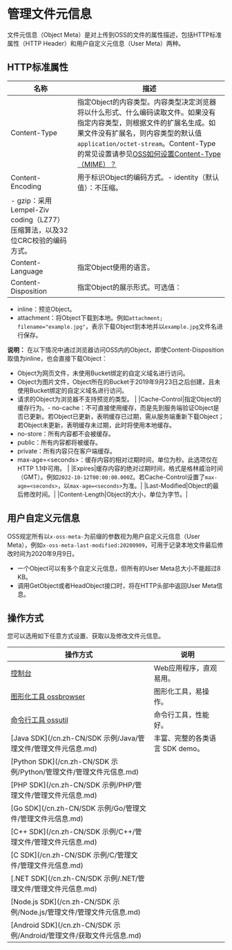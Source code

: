 # 管理文件元信息

文件元信息（Object Meta）是对上传到OSS的文件的属性描述，包括HTTP标准属性（HTTP Header）和用户自定义元信息（User Meta）两种。

## HTTP标准属性

|名称|描述|
|--|--|
|Content-Type|指定Object的内容类型。内容类型决定浏览器将以什么形式、什么编码读取文件。如果没有指定内容类型，则根据文件的扩展名生成。如果文件没有扩展名，则内容类型的默认值`application/octet-stream`。Content-Type的常见设置请参见[OSS如何设置Content-Type（MIME）？](https://help.aliyun.com/knowledge_detail/39522.html)|
|Content-Encoding|用于标识Object的编码方式。-   identity（默认值）：不压缩。
-   gzip：采用Lempel-Ziv coding（LZ77） 压缩算法，以及32位CRC校验的编码方式。 |
|Content-Language|指定Object使用的语言。|
|Content-Disposition|指定Object的展示形式。可选值：

-   inline：预览Object。
-   attachment：将Object下载到本地。例如`attachment; filename="example.jpg"`，表示下载Object到本地并以`example.jpg`文件名进行保存。

**说明：** 在以下情况中通过浏览器访问OSS内的Object，即使Content-Disposition取值为inline，也会直接下载Object：

-   Object为网页文件，未使用Bucket绑定的自定义域名进行访问。
-   Object为图片文件，Object所在的Bucket于2019年9月23日之后创建，且未使用Bucket绑定的自定义域名进行访问。
-   请求的Object为浏览器不支持预览的类型。 |
|Cache-Control|指定Object的缓存行为。-   no-cache：不可直接使用缓存，而是先到服务端验证Object是否已更新。若Object已更新，表明缓存已过期，需从服务端重新下载Object；若Object未更新，表明缓存未过期，此时将使用本地缓存。
-   no-store：所有内容都不会被缓存。
-   public：所有内容都将被缓存。
-   private：所有内容只在客户端缓存。
-   max-age=<seconds\>：缓存内容的相对过期时间，单位为秒。此选项仅在HTTP 1.1中可用。 |
|Expires|缓存内容的绝对过期时间，格式是格林威治时间（GMT）。例如`2022-10-12T00:00:00.000Z`。若Cache-Control设置了`max-age=<seconds>`，以`max-age=<seconds>`为准。|
|Last-Modified|Object的最后修改时间。|
|Content-Length|Object的大小，单位为字节。|

## 用户自定义元信息

OSS规定所有以`x-oss-meta-`为前缀的参数视为用户自定义元信息（User Meta），例如`x-oss-meta-last-modified:20200909`，可用于记录本地文件最后修改时间为2020年9月9日。

-   一个Object可以有多个自定义元信息，但所有的User Meta总大小不能超过8 KB。
-   调用GetObject或者HeadObject接口时，将在HTTP头部中返回User Meta信息。

## 操作方式

您可以选用如下任意方式设置、获取以及修改文件元信息。

|操作方式|说明|
|----|--|
|[控制台](/cn.zh-CN/控制台用户指南/文件管理/设置文件HTTP头.md)|Web应用程序，直观易用。|
|[图形化工具 ossbrowser](/cn.zh-CN/常用工具/图形化管理工具ossbrowser/快速使用ossbrowser.md)|图形化工具，易操作。|
|[命令行工具 ossutil](/cn.zh-CN/常用工具/命令行工具ossutil/常用命令/set-meta.md)|命令行工具，性能好。|
|[Java SDK](/cn.zh-CN/SDK 示例/Java/管理文件/管理文件元信息.md)|丰富、完整的各类语言 SDK demo。|
|[Python SDK](/cn.zh-CN/SDK 示例/Python/管理文件/管理文件元信息.md)|
|[PHP SDK](/cn.zh-CN/SDK 示例/PHP/管理文件/管理文件元信息.md)|
|[Go SDK](/cn.zh-CN/SDK 示例/Go/管理文件/管理文件元信息.md)|
|[C++ SDK](/cn.zh-CN/SDK 示例/C++/管理文件/管理文件元信息.md)|
|[C SDK](/cn.zh-CN/SDK 示例/C/管理文件/管理文件元信息.md)|
|[.NET SDK](/cn.zh-CN/SDK 示例/.NET/管理文件/管理文件元信息.md)|
|[Node.js SDK](/cn.zh-CN/SDK 示例/Node.js/管理文件/管理文件元信息.md)|
|[Android SDK](/cn.zh-CN/SDK 示例/Android/管理文件/获取文件元信息.md)|

